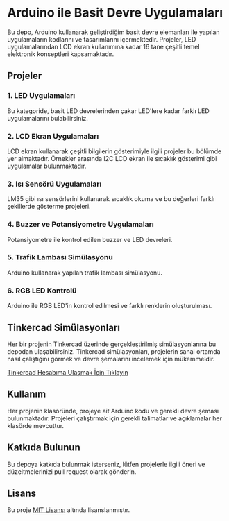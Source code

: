 # Arduino ile Basit Devre Uygulamaları

Bu depo, Arduino kullanarak geliştirdiğim basit devre elemanları ile yapılan uygulamaların kodlarını ve tasarımlarını içermektedir. Projeler, LED uygulamalarından LCD ekran kullanımına kadar 16 tane çeşitli temel elektronik konseptleri kapsamaktadır.

## Projeler

### 1. LED Uygulamaları
Bu kategoride, basit LED devrelerinden çakar LED'lere kadar farklı LED uygulamalarını bulabilirsiniz.

### 2. LCD Ekran Uygulamaları
LCD ekran kullanarak çeşitli bilgilerin gösterimiyle ilgili projeler bu bölümde yer almaktadır. Örnekler arasında I2C LCD ekran ile sıcaklık gösterimi gibi uygulamalar bulunmaktadır.

### 3. Isı Sensörü Uygulamaları
LM35 gibi ısı sensörlerini kullanarak sıcaklık okuma ve bu değerleri farklı şekillerde gösterme projeleri.

### 4. Buzzer ve Potansiyometre Uygulamaları
Potansiyometre ile kontrol edilen buzzer ve LED devreleri.

### 5. Trafik Lambası Simülasyonu
Arduino kullanarak yapılan trafik lambası simülasyonu.

### 6. RGB LED Kontrolü
Arduino ile RGB LED'in kontrol edilmesi ve farklı renklerin oluşturulması.


## Tinkercad Simülasyonları

Her bir projenin Tinkercad üzerinde gerçekleştirilmiş simülasyonlarına bu depodan ulaşabilirsiniz. Tinkercad simülasyonları, projelerin sanal ortamda nasıl çalıştığını görmek ve devre şemalarını incelemek için mükemmeldir. 


[Tinkercad Hesabıma Ulaşmak İçin Tıklayın](https://www.tinkercad.com/users/dz49ohRzNAJ?type=circuits)

## Kullanım

Her projenin klasöründe, projeye ait Arduino kodu ve gerekli devre şeması bulunmaktadır. Projeleri çalıştırmak için gerekli talimatlar ve açıklamalar her klasörde mevcuttur.

## Katkıda Bulunun

Bu depoya katkıda bulunmak isterseniz, lütfen projelerle ilgili öneri ve düzeltmelerinizi pull request olarak gönderin.

## Lisans

Bu proje [MIT Lisansı](LICENSE) altında lisanslanmıştır.


